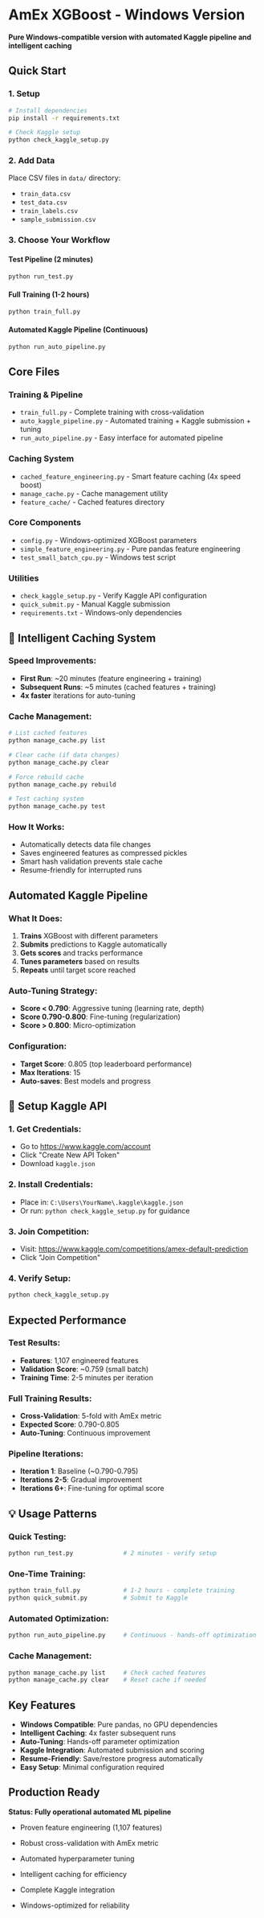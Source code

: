 # AmEx XGBoost - Windows Version

**Pure Windows-compatible version with automated Kaggle pipeline and intelligent caching**

## Quick Start

### 1. Setup
```bash
# Install dependencies
pip install -r requirements.txt

# Check Kaggle setup
python check_kaggle_setup.py
```

### 2. Add Data
Place CSV files in `data/` directory:
- `train_data.csv`
- `test_data.csv`
- `train_labels.csv`
- `sample_submission.csv`

### 3. Choose Your Workflow

#### **Test Pipeline (2 minutes)**
```bash
python run_test.py
```

#### **Full Training (1-2 hours)**
```bash
python train_full.py
```

#### **Automated Kaggle Pipeline (Continuous)**
```bash
python run_auto_pipeline.py
```

## Core Files

### **Training & Pipeline**
- `train_full.py` - Complete training with cross-validation
- `auto_kaggle_pipeline.py` - Automated training + Kaggle submission + tuning
- `run_auto_pipeline.py` - Easy interface for automated pipeline

### **Caching System**
- `cached_feature_engineering.py` - Smart feature caching (4x speed boost)
- `manage_cache.py` - Cache management utility
- `feature_cache/` - Cached features directory

### **Core Components**
- `config.py` - Windows-optimized XGBoost parameters
- `simple_feature_engineering.py` - Pure pandas feature engineering
- `test_small_batch_cpu.py` - Windows test script

### **Utilities**
- `check_kaggle_setup.py` - Verify Kaggle API configuration
- `quick_submit.py` - Manual Kaggle submission
- `requirements.txt` - Windows-only dependencies

## 🚀 Intelligent Caching System

### **Speed Improvements:**
- **First Run**: ~20 minutes (feature engineering + training)
- **Subsequent Runs**: ~5 minutes (cached features + training)
- **4x faster** iterations for auto-tuning

### **Cache Management:**
```bash
# List cached features
python manage_cache.py list

# Clear cache (if data changes)
python manage_cache.py clear

# Force rebuild cache
python manage_cache.py rebuild

# Test caching system
python manage_cache.py test
```

### **How It Works:**
- Automatically detects data file changes
- Saves engineered features as compressed pickles
- Smart hash validation prevents stale cache
- Resume-friendly for interrupted runs

## Automated Kaggle Pipeline

### **What It Does:**
1. **Trains** XGBoost with different parameters
2. **Submits** predictions to Kaggle automatically
3. **Gets scores** and tracks performance
4. **Tunes parameters** based on results
5. **Repeats** until target score reached

### **Auto-Tuning Strategy:**
- **Score < 0.790**: Aggressive tuning (learning rate, depth)
- **Score 0.790-0.800**: Fine-tuning (regularization)
- **Score > 0.800**: Micro-optimization

### **Configuration:**
- **Target Score**: 0.805 (top leaderboard performance)
- **Max Iterations**: 15
- **Auto-saves**: Best models and progress

## 🔧 Setup Kaggle API

### **1. Get Credentials:**
- Go to https://www.kaggle.com/account
- Click "Create New API Token"
- Download `kaggle.json`

### **2. Install Credentials:**
- Place in: `C:\Users\YourName\.kaggle\kaggle.json`
- Or run: `python check_kaggle_setup.py` for guidance

### **3. Join Competition:**
- Visit: https://www.kaggle.com/competitions/amex-default-prediction
- Click "Join Competition"

### **4. Verify Setup:**
```bash
python check_kaggle_setup.py
```

## Expected Performance

### **Test Results:**
- **Features**: 1,107 engineered features
- **Validation Score**: ~0.759 (small batch)
- **Training Time**: 2-5 minutes per iteration

### **Full Training Results:**
- **Cross-Validation**: 5-fold with AmEx metric
- **Expected Score**: 0.790-0.805
- **Auto-Tuning**: Continuous improvement

### **Pipeline Iterations:**
- **Iteration 1**: Baseline (~0.790-0.795)
- **Iterations 2-5**: Gradual improvement
- **Iterations 6+**: Fine-tuning for optimal score

## 💡 Usage Patterns

### **Quick Testing:**
```bash
python run_test.py              # 2 minutes - verify setup
```

### **One-Time Training:**
```bash
python train_full.py            # 1-2 hours - complete training
python quick_submit.py          # Submit to Kaggle
```

### **Automated Optimization:**
```bash
python run_auto_pipeline.py     # Continuous - hands-off optimization
```

### **Cache Management:**
```bash
python manage_cache.py list     # Check cached features
python manage_cache.py clear    # Reset cache if needed
```

## Key Features

- **Windows Compatible**: Pure pandas, no GPU dependencies
- **Intelligent Caching**: 4x faster subsequent runs
- **Auto-Tuning**: Hands-off parameter optimization
- **Kaggle Integration**: Automated submission and scoring
- **Resume-Friendly**: Save/restore progress automatically
- **Easy Setup**: Minimal configuration required

## Production Ready

**Status: Fully operational automated ML pipeline**

- Proven feature engineering (1,107 features)
- Robust cross-validation with AmEx metric
- Automated hyperparameter tuning
- Intelligent caching for efficiency
- Complete Kaggle integration

- Windows-optimized for reliability

